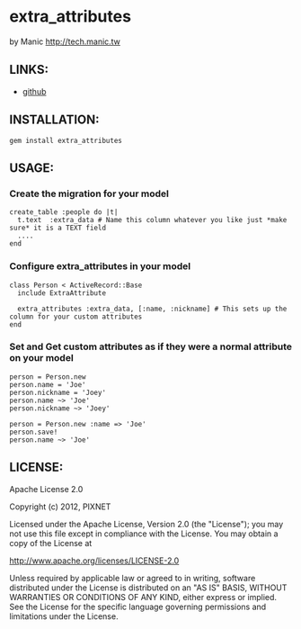 # extra\_attributes

by Manic <http://tech.manic.tw>

## LINKS:

* [github](https://github.com/manic/extra_attributes)

## INSTALLATION:

    gem install extra_attributes

## USAGE:

### Create the migration for your model

    create_table :people do |t|
      t.text  :extra_data # Name this column whatever you like just *make sure* it is a TEXT field
      ....
    end

### Configure extra\_attributes in your model

    class Person < ActiveRecord::Base
      include ExtraAttribute

      extra_attributes :extra_data, [:name, :nickname] # This sets up the column for your custom attributes
    end

### Set and Get custom attributes as if they were a normal attribute on your model

    person = Person.new
    person.name = 'Joe'
    person.nickname = 'Joey'
    person.name ~> 'Joe'
    person.nickname ~> 'Joey'

    person = Person.new :name => 'Joe'
    person.save!
    person.name ~> 'Joe'

## LICENSE:

Apache License 2.0

Copyright (c) 2012, PIXNET

Licensed under the Apache License, Version 2.0 (the "License");
you may not use this file except in compliance with the License.
You may obtain a copy of the License at

   <http://www.apache.org/licenses/LICENSE-2.0>

Unless required by applicable law or agreed to in writing, software
distributed under the License is distributed on an "AS IS" BASIS,
WITHOUT WARRANTIES OR CONDITIONS OF ANY KIND, either express or implied.
See the License for the specific language governing permissions and
limitations under the License.
